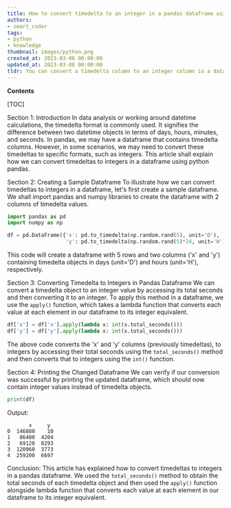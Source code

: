 ```yaml
---
title: How to convert timedelta to an integer in a pandas dataframe using python?
authors:
- smart_coder
tags:
- python
- knowledge
thumbnail: images/python.png
created_at: 2023-03-08 00:00:00
updated_at: 2023-03-08 00:00:00
tldr: You can convert a timedelta column to an integer column in a dataframe by using the total\_seconds() method and then converting it to int().
---
```


**Contents**

[TOC]

Section 1: Introduction 
In data analysis or working around datetime calculations, the timedelta format is commonly used. It signifies the difference between two datetime objects in terms of days, hours, minutes, and seconds. In pandas, we may have a dataframe that contains timedelta columns. However, in some scenarios, we may need to convert these timedeltas to specific formats, such as integers. This article shall explain how we can convert timedeltas to integers in a dataframe using python pandas.

Section 2: Creating a Sample Dataframe
To illustrate how we can convert timedeltas to integers in a dataframe, let's first create a sample dataframe. We shall import pandas and numpy libraries to create the dataframe with 2 columns of timedelta values.

```python
import pandas as pd
import numpy as np

df = pd.DataFrame({'x': pd.to_timedelta(np.random.rand(5), unit='D'), 
                   'y': pd.to_timedelta(np.random.rand(5)*24, unit='H')})
```
This code will create a dataframe with 5 rows and two columns ('x' and 'y') containing timedelta objects in days (unit='D') and hours (unit='H'), respectively.

Section 3: Converting Timedelta to Integers in Pandas Dataframe
We can convert a timedelta object to an integer value by accessing its total seconds and then converting it to an integer. To apply this method in a dataframe, we use the `apply()` function, which takes a lambda function that converts each value at each element in our dataframe to its integer equivalent.

```python
df['x'] = df['x'].apply(lambda x: int(x.total_seconds()))
df['y'] = df['y'].apply(lambda x: int(x.total_seconds()))
```

The above code converts the 'x' and 'y' columns (previously timedeltas), to integers by accessing their total seconds using the `total_seconds()` method and then converts that to integers using the `int()` function.

Section 4: Printing the Changed Dataframe
We can verify if our conversion was successful by printing the updated dataframe, which should now contain integer values instead of timedelta objects.

```python
print(df)
```
Output:
```
       x     y
0  146880    10
1   86400  4204
2   69120  8293
3  120960  3773
4  259200  6697
```

Conclusion:
This article has explained how to convert timedeltas to integers in a pandas dataframe. We used the `total_seconds()` method to obtain the total seconds of each timedelta object and then used the `apply()` function alongside lambda function that converts each value at each element in our dataframe to its integer equivalent.
